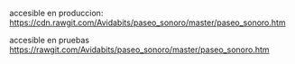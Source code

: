 accesible en produccion:
https://cdn.rawgit.com/Avidabits/paseo_sonoro/master/paseo_sonoro.htm

accesible en pruebas
https://rawgit.com/Avidabits/paseo_sonoro/master/paseo_sonoro.htm
